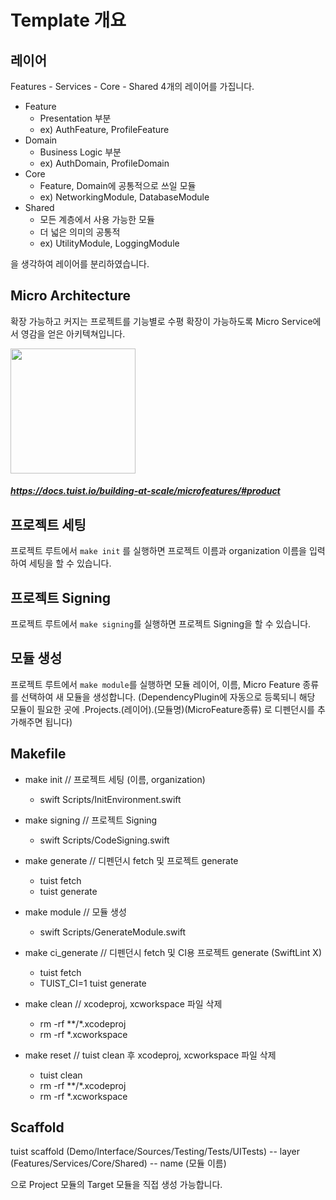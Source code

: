 # Template 개요
## 레이어 
Features - Services - Core - Shared
4개의 레이어를 가집니다.

- Feature
  - Presentation 부분
  - ex) AuthFeature, ProfileFeature
- Domain
  - Business Logic 부분
  - ex) AuthDomain, ProfileDomain
- Core
  - Feature, Domain에 공통적으로 쓰일 모듈
  - ex) NetworkingModule, DatabaseModule
- Shared
  - 모든 계층에서 사용 가능한 모듈
  - 더 넓은 의미의 공통적
  - ex) UtilityModule, LoggingModule

을 생각하여 레이어를 분리하였습니다.

## Micro Architecture
확장 가능하고 커지는 프로젝트를 기능별로 수평 확장이 가능하도록 Micro Service에서 영감을 얻은 아키텍쳐입니다.

<img src="https://user-images.githubusercontent.com/74440939/210211725-5ac7c9fe-bf25-4707-9775-4f46f1c0c522.png" width="200">

##### https://docs.tuist.io/building-at-scale/microfeatures/#product

## 프로젝트 세팅
프로젝트 루트에서 `make init` 를 실행하면 프로젝트 이름과 organization 이름을 입력하여 세팅을 할 수 있습니다.


## 프로젝트 Signing
프로젝트 루트에서 `make signing`를 실행하면 프로젝트 Signing을 할 수 있습니다.

## 모듈 생성
프로젝트 루트에서 `make module`를 실행하면 모듈 레이어, 이름, Micro Feature 종류를 선택하여 새 모듈을 생성합니다.
(DependencyPlugin에 자동으로 등록되니 해당 모듈이 필요한 곳에 .Projects.\(레이어).\(모듈명)\(MicroFeature종류) 로 디펜던시를 추가해주면 됩니다)

## Makefile
- make init // 프로젝트 세팅 (이름, organization)
  - swift Scripts/InitEnvironment.swift

- make signing // 프로젝트 Signing
  - swift Scripts/CodeSigning.swift

- make generate // 디펜던시 fetch 및 프로젝트 generate
  - tuist fetch
  - tuist generate

- make module // 모듈 생성
  - swift Scripts/GenerateModule.swift

- make ci_generate // 디펜던시 fetch 및 CI용 프로젝트 generate (SwiftLint X)
  - tuist fetch
  - TUIST_CI=1 tuist generate

- make clean // xcodeproj, xcworkspace 파일 삭제
  - rm -rf **/*.xcodeproj
  - rm -rf *.xcworkspace

- make reset // tuist clean 후 xcodeproj, xcworkspace 파일 삭제
  - tuist clean
  - rm -rf **/*.xcodeproj
  - rm -rf *.xcworkspace

## Scaffold
tuist scaffold (Demo/Interface/Sources/Testing/Tests/UITests) 
  -- layer (Features/Services/Core/Shared)
  -- name (모듈 이름)

으로 Project 모듈의 Target 모듈을 직접 생성 가능합니다.
